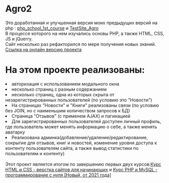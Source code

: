 # Agro2
Это доработанная и улучшенная версия моих предыдущих версий на php : <a href="https://github.com/RomanNikolaevich/php_school_1st_course">php_school_1st_course</a> и <a href="https://github.com/RomanNikolaevich/TestSite_Agro">TestSite_Agro</a><br>
В процессе которого на нем изучались основы PHP, а также HTML, CSS, JS и jQuerry.<br>
Сайт несколько раз рефакторился по мере получения новых знаний.<br>
<a href="https://roman.school-php.com/">Ссылка на онлайн версию проекта</a><br>

# На этом проекте реализованы:<br>
<li>авторизация с использованием модального окна</li>
<li>несколько страниц с разным содержанием</li>
<li>несколько страниц, одна из которых скрыта от незарегистрированных пользователей (по условию это "Новости")</li>
<li>На страницах "Новости" и "Книги" реализованы связи (по условию без JOIN, но с наименьшим количеством запросов к БД)</li>
<li>Страница "Отзывов" (с применем AJAX) и пагинацией</li>
<li>Для зарегистрированных пользователей доступен личный профиль, где пользователь может менять информацию о себе, а также менять аватарку</li>
<li>Реализована админка(добавление/удаление/редактирование, сокрытие для отзывов, книг и новостей, изменение уровня доступа к контенту пользователям сайта, а также вывод статистики по пользователям и контенту)</li>
<br>
Этот проект является итогом по завершению первых двух курсов:<a href="https://school-php.com/courses/php-i-mysql-programmirovanie-s-nulya">Курс HTML и CSS - верстка сайтов для начинающих</a> и <a href="https://school-php.com/courses/html-css-begin">Курс PHP и MySQL - программирование с нуля [Новый, от 2021 года]</a>
